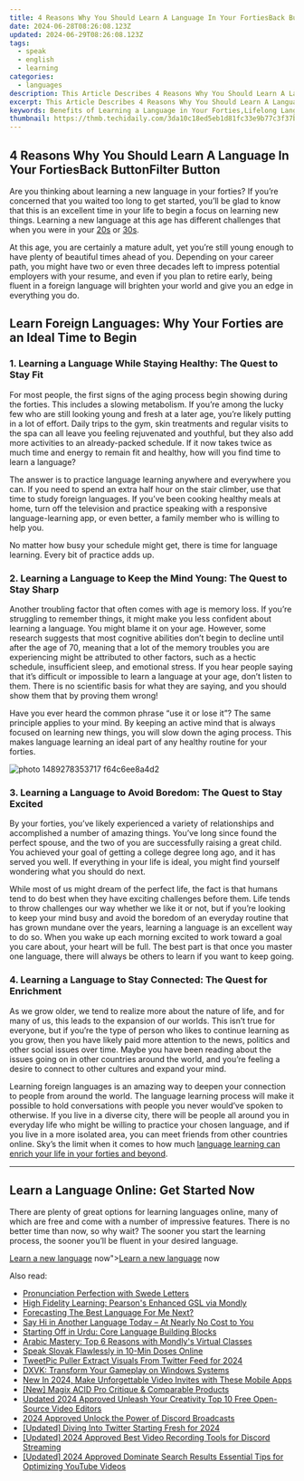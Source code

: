 ```yaml
---
title: 4 Reasons Why You Should Learn A Language In Your FortiesBack ButtonFilter Button
date: 2024-06-28T08:26:08.123Z
updated: 2024-06-29T08:26:08.123Z
tags:
  - speak
  - english
  - learning
categories:
  - languages
description: This Article Describes 4 Reasons Why You Should Learn A Language In Your FortiesBack ButtonFilter Button
excerpt: This Article Describes 4 Reasons Why You Should Learn A Language In Your FortiesBack ButtonFilter Button
keywords: Benefits of Learning a Language in Your Forties,Lifelong Language Learning Benefits,Language Acquisition in Later Stages of Life,Advantages of Polyglotism After 40,Learning New Skills as an Adult,Why Learn a Second Language Later in Life,Linguistic Enrichment for Mature Adults
thumbnail: https://thmb.techidaily.com/3da10c18ed5eb1d81fc33e9b77c3f37bbadf618042f3295c06f9d5e5b10aa5c0.jpg
---
```


## 4 Reasons Why You Should Learn A Language In Your FortiesBack ButtonFilter Button

Are you thinking about learning a new language in your forties? If you’re concerned that you waited too long to get started, you’ll be glad to know that this is an excellent time in your life to begin a focus on learning new things. Learning a new language at this age has different challenges that when you were in your [20s](https://shop.mondly.com/affiliate.php?ACCOUNT=ATISTUDI&AFFILIATE=108875&PATH=https://www.mondly.com?AFFILIATE=108875) or [30s](https://shop.mondly.com/affiliate.php?ACCOUNT=ATISTUDI&AFFILIATE=108875&PATH=https://www.mondly.com?AFFILIATE=108875).

At this age, you are certainly a mature adult, yet you’re still young enough to have plenty of beautiful times ahead of you. Depending on your career path, you might have two or even three decades left to impress potential employers with your resume, and even if you plan to retire early, being fluent in a foreign language will brighten your world and give you an edge in everything you do.

## **Learn Foreign Languages: Why Your Forties are an Ideal Time to Begin**

### **1\. Learning a Language While Staying Healthy: The Quest to Stay Fit**

For most people, the first signs of the aging process begin showing during the forties. This includes a slowing metabolism. If you’re among the lucky few who are still looking young and fresh at a later age, you’re likely putting in a lot of effort. Daily trips to the gym, skin treatments and regular visits to the spa can all leave you feeling rejuvenated and youthful, but they also add more activities to an already-packed schedule. If it now takes twice as much time and energy to remain fit and healthy, how will you find time to learn a language?

The answer is to practice language learning anywhere and everywhere you can. If you need to spend an extra half hour on the stair climber, use that time to study foreign languages. If you’ve been cooking healthy meals at home, turn off the television and practice speaking with a responsive language-learning app, or even better, a family member who is willing to help you.

No matter how busy your schedule might get, there is time for language learning. Every bit of practice adds up.

### **2\. Learning a Language to Keep the Mind Young: The Quest to Stay Sharp**

Another troubling factor that often comes with age is memory loss. If you’re struggling to remember things, it might make you less confident about learning a language. You might blame it on your age. However, some research suggests that most cognitive abilities don’t begin to decline until after the age of 70, meaning that a lot of the memory troubles you are experiencing might be attributed to other factors, such as a hectic schedule, insufficient sleep, and emotional stress. If you hear people saying that it’s difficult or impossible to learn a language at your age, don’t listen to them. There is no scientific basis for what they are saying, and you should show them that by proving them wrong!

Have you ever heard the common phrase “use it or lose it”? The same principle applies to your mind. By keeping an active mind that is always focused on learning new things, you will slow down the aging process. This makes language learning an ideal part of any healthy routine for your forties.

![photo 1489278353717 f64c6ee8a4d2](https://edge.mondly.com/blog/wp-content/uploads/2017/11/photo-1489278353717-f64c6ee8a4d2.jpg "4 Reasons Why You Should Learn A Language In Your Forties (40S) 2")

### **3\. Learning a Language to Avoid Boredom: The Quest to Stay Excited**

By your forties, you’ve likely experienced a variety of relationships and accomplished a number of amazing things. You’ve long since found the perfect spouse, and the two of you are successfully raising a great child. You achieved your goal of getting a college degree long ago, and it has served you well. If everything in your life is ideal, you might find yourself wondering what you should do next.

While most of us might dream of the perfect life, the fact is that humans tend to do best when they have exciting challenges before them. Life tends to throw challenges our way whether we like it or not, but if you’re looking to keep your mind busy and avoid the boredom of an everyday routine that has grown mundane over the years, learning a language is an excellent way to do so. When you wake up each morning excited to work toward a goal you care about, your heart will be full. The best part is that once you master one language, there will always be others to learn if you want to keep going.

### **4\. Learning a Language to Stay Connected: The Quest for Enrichment**

As we grow older, we tend to realize more about the nature of life, and for many of us, this leads to the expansion of our worlds. This isn’t true for everyone, but if you’re the type of person who likes to continue learning as you grow, then you have likely paid more attention to the news, politics and other social issues over time. Maybe you have been reading about the issues going on in other countries around the world, and you’re feeling a desire to connect to other cultures and expand your mind.

Learning foreign languages is an amazing way to deepen your connection to people from around the world. The language learning process will make it possible to hold conversations with people you never would’ve spoken to otherwise. If you live in a diverse city, there will be people all around you in everyday life who might be willing to practice your chosen language, and if you live in a more isolated area, you can meet friends from other countries online. Sky’s the limit when it comes to how much [language learning can enrich your life in your forties and beyond](https://shop.mondly.com/affiliate.php?ACCOUNT=ATISTUDI&AFFILIATE=108875&PATH=https://www.mondly.com?AFFILIATE=108875).

---

## **Learn a Language Online: Get Started Now**

There are plenty of great options for learning languages online, many of which are free and come with a number of impressive features. There is no better time than now, so why wait? The sooner you start the learning process, the sooner you’ll be fluent in your desired language.

[Learn a new language](https://adjt.mondly.com/5ixfg4k?campaign=blog-post-id-763&fallback=https%3A%2F%2Fapp.mondly.com%3Futm%5Fmedium%3Dblog%5Fblog-post-id-763%26utm%5Fsource%3Dblog-post-id-763&redirect%5Fmacos=https%3A%2F%2Fapp.mondly.com%3Futm%5Fmedium%3Dblog%5Fblog-post-id-763%26utm%5Fsource%3Dblog-post-id-763&redirect%5Fandroid=https%3A%2F%2Fplay.google.com%2Fstore%2Fapps%2Fdetails%3Fid%3Dcom.atistudios.mondly.languages%3Futm%5Fmedium%3Dblog%5Fblog-post-id-763%26utm%5Fsource%3Dblog-post-id-763&redirect%5Fios=https%3A%2F%2Fapps.apple.com%2Fapp%2Fapple-store%2Fid987873536%3Fpt%3D78954800%26ct%3Dblog-post-id-763%26mt%3D8 "<a class=") now">[Learn a new language](https://shop.mondly.com/affiliate.php?ACCOUNT=ATISTUDI&AFFILIATE=108875&PATH=https://www.mondly.com?AFFILIATE=108875) now

<ins class="adsbygoogle"
     style="display:block"
     data-ad-format="autorelaxed"
     data-ad-client="ca-pub-7571918770474297"
     data-ad-slot="1223367746"></ins>



<ins class="adsbygoogle"
     style="display:block"
     data-ad-client="ca-pub-7571918770474297"
     data-ad-slot="8358498916"
     data-ad-format="auto"
     data-full-width-responsive="true"></ins>

<span class="atpl-alsoreadstyle">Also read:</span>
<div><ul>
<li><a href="https://mondly-stories.techidaily.com/pronunciation-perfection-with-swede-letters/"><u>Pronunciation Perfection with Swede Letters</u></a></li>
<li><a href="https://mondly-stories.techidaily.com/high-fidelity-learning-pearsons-enhanced-gsl-via-mondly/"><u>High Fidelity Learning: Pearson's Enhanced GSL via Mondly</u></a></li>
<li><a href="https://mondly-stories.techidaily.com/forecasting-the-best-language-for-me-next/"><u>Forecasting The Best Language For Me Next?</u></a></li>
<li><a href="https://mondly-stories.techidaily.com/1719581371814-say-hi-in-another-language-today-at-nearly-no-cost-to-you/"><u>Say Hi in Another Language Today – At Nearly No Cost to You</u></a></li>
<li><a href="https://mondly-stories.techidaily.com/starting-off-in-urdu-core-language-building-blocks/"><u>Starting Off in Urdu: Core Language Building Blocks</u></a></li>
<li><a href="https://mondly-stories.techidaily.com/arabic-mastery-top-6-reasons-with-mondlys-virtual-classes/"><u>Arabic Mastery: Top 6 Reasons with Mondly's Virtual Classes</u></a></li>
<li><a href="https://mondly-stories.techidaily.com/1719578016054-speak-slovak-flawlessly-in-10-min-doses-online/"><u>Speak Slovak Flawlessly in 10-Min Doses Online</u></a></li>
<li><a href="https://twitter-videos.techidaily.com/tweetpic-puller-extract-visuals-from-twitter-feed-for-2024/"><u>TweetPic Puller  Extract Visuals From Twitter Feed for 2024</u></a></li>
<li><a href="https://games-able.techidaily.com/dxvk-transform-your-gameplay-on-windows-systems/"><u>DXVK: Transform Your Gameplay on Windows Systems</u></a></li>
<li><a href="https://video-creation-software.techidaily.com/new-in-2024-make-unforgettable-video-invites-with-these-mobile-apps/"><u>New In 2024, Make Unforgettable Video Invites with These Mobile Apps</u></a></li>
<li><a href="https://extra-guidance.techidaily.com/new-magix-acid-pro-critique-and-comparable-products/"><u>[New] Magix ACID Pro  Critique & Comparable Products</u></a></li>
<li><a href="https://smart-video-editing.techidaily.com/updated-2024-approved-unleash-your-creativity-top-10-free-open-source-video-editors/"><u>Updated 2024 Approved Unleash Your Creativity Top 10 Free Open-Source Video Editors</u></a></li>
<li><a href="https://visual-screen-recording.techidaily.com/2024-approved-unlock-the-power-of-discord-broadcasts/"><u>2024 Approved  Unlock the Power of Discord Broadcasts</u></a></li>
<li><a href="https://twitter-videos.techidaily.com/updated-diving-into-twitter-starting-fresh-for-2024/"><u>[Updated] Diving Into Twitter  Starting Fresh for 2024</u></a></li>
<li><a href="https://discord-videos.techidaily.com/updated-2024-approved-best-video-recording-tools-for-discord-streaming/"><u>[Updated] 2024 Approved  Best Video Recording Tools for Discord Streaming</u></a></li>
<li><a href="https://facebook-record-videos.techidaily.com/updated-2024-approved-dominate-search-results-essential-tips-for-optimizing-youtube-videos/"><u>[Updated] 2024 Approved  Dominate Search Results  Essential Tips for Optimizing YouTube Videos</u></a></li>
</ul></div>
